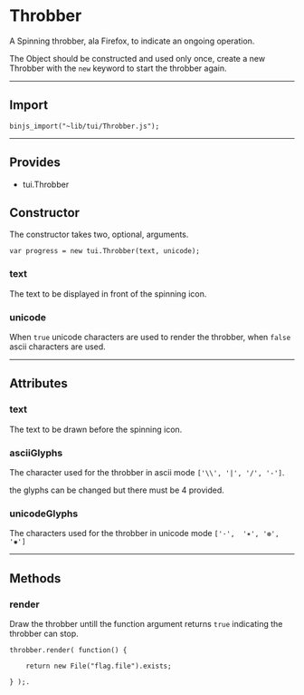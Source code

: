 # Throbber

A Spinning throbber, ala Firefox, to indicate an ongoing operation.

The Object should be constructed and used only once, create a new Throbber with the `new` keyword
to start the throbber again.

----------------------------

## Import

`binjs_import("~lib/tui/Throbber.js");`

-----------------------

## Provides

* tui.Throbber


## Constructor

The constructor takes two, optional,  arguments.

    var progress = new tui.Throbber(text, unicode);
    
### text 

The text to be displayed in front of the spinning icon.

### unicode

When `true` unicode characters are used to render the throbber, when `false` ascii characters are used.

-----------------------

## Attributes

### text

The text to be drawn before the spinning icon.

### asciiGlyphs 

The character used for the throbber in ascii mode `['\\', '|', '/', '-']`.

the glyphs can be changed but there must be 4 provided.

### unicodeGlyphs 

The characters used for the throbber in unicode mode `['·',  '✶', '❆', '✺']`

-----------------------

## Methods

### render

Draw the throbber untill the function argument returns `true` indicating the throbber can stop.


    throbber.render( function() {

        return new File("flag.file").exists;
 
    } );.

    